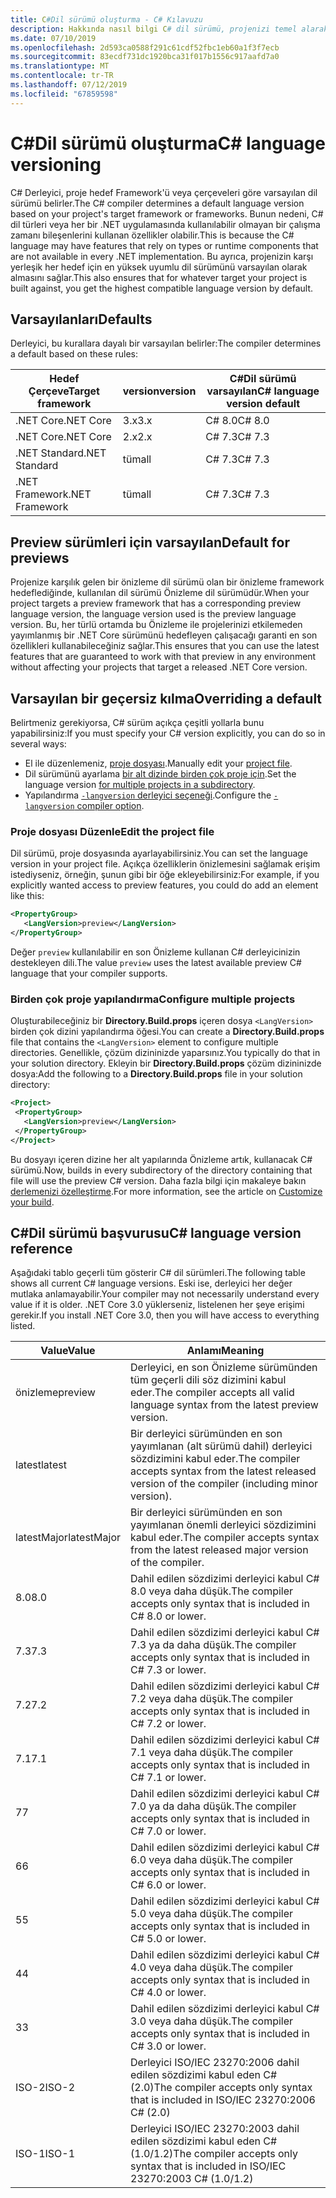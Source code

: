 ```yaml
---
title: C#Dil sürümü oluşturma - C# Kılavuzu
description: Hakkında nasıl bilgi C# dil sürümü, projenizi temel alarak belirlenir ve farklı değerler, el ile şekilde ayarlayabilirsiniz.
ms.date: 07/10/2019
ms.openlocfilehash: 2d593ca0588f291c61cdf52fbc1eb60a1f3f7ecb
ms.sourcegitcommit: 83ecdf731dc1920bca31f017b1556c917aafd7a0
ms.translationtype: MT
ms.contentlocale: tr-TR
ms.lasthandoff: 07/12/2019
ms.locfileid: "67859598"
---
```

# <a name="c-language-versioning"></a><span data-ttu-id="eb291-103">C#Dil sürümü oluşturma</span><span class="sxs-lookup"><span data-stu-id="eb291-103">C# language versioning</span></span>

<span data-ttu-id="eb291-104">C# Derleyici, proje hedef Framework'ü veya çerçeveleri göre varsayılan dil sürümü belirler.</span><span class="sxs-lookup"><span data-stu-id="eb291-104">The C# compiler determines a default language version based on your project's target framework or frameworks.</span></span> <span data-ttu-id="eb291-105">Bunun nedeni, C# dil türleri veya her bir .NET uygulamasında kullanılabilir olmayan bir çalışma zamanı bileşenlerini kullanan özellikler olabilir.</span><span class="sxs-lookup"><span data-stu-id="eb291-105">This is because the C# language may have features that rely on types or runtime components that are not available in every .NET implementation.</span></span> <span data-ttu-id="eb291-106">Bu ayrıca, projenizin karşı yerleşik her hedef için en yüksek uyumlu dil sürümünü varsayılan olarak almasını sağlar.</span><span class="sxs-lookup"><span data-stu-id="eb291-106">This also ensures that for whatever target your project is built against, you get the highest compatible language version by default.</span></span>

## <a name="defaults"></a><span data-ttu-id="eb291-107">Varsayılanları</span><span class="sxs-lookup"><span data-stu-id="eb291-107">Defaults</span></span>

<span data-ttu-id="eb291-108">Derleyici, bu kurallara dayalı bir varsayılan belirler:</span><span class="sxs-lookup"><span data-stu-id="eb291-108">The compiler determines a default based on these rules:</span></span>

|<span data-ttu-id="eb291-109">Hedef Çerçeve</span><span class="sxs-lookup"><span data-stu-id="eb291-109">Target framework</span></span>|<span data-ttu-id="eb291-110">version</span><span class="sxs-lookup"><span data-stu-id="eb291-110">version</span></span>|<span data-ttu-id="eb291-111">C#Dil sürümü varsayılan</span><span class="sxs-lookup"><span data-stu-id="eb291-111">C# language version default</span></span>|
|----------------|-------|---------------------------|
|<span data-ttu-id="eb291-112">.NET Core</span><span class="sxs-lookup"><span data-stu-id="eb291-112">.NET Core</span></span>|<span data-ttu-id="eb291-113">3.x</span><span class="sxs-lookup"><span data-stu-id="eb291-113">3.x</span></span>|<span data-ttu-id="eb291-114">C# 8.0</span><span class="sxs-lookup"><span data-stu-id="eb291-114">C# 8.0</span></span>|
|<span data-ttu-id="eb291-115">.NET Core</span><span class="sxs-lookup"><span data-stu-id="eb291-115">.NET Core</span></span>|<span data-ttu-id="eb291-116">2.x</span><span class="sxs-lookup"><span data-stu-id="eb291-116">2.x</span></span>|<span data-ttu-id="eb291-117">C# 7.3</span><span class="sxs-lookup"><span data-stu-id="eb291-117">C# 7.3</span></span>|
|<span data-ttu-id="eb291-118">.NET Standard</span><span class="sxs-lookup"><span data-stu-id="eb291-118">.NET Standard</span></span>|<span data-ttu-id="eb291-119">tüm</span><span class="sxs-lookup"><span data-stu-id="eb291-119">all</span></span>|<span data-ttu-id="eb291-120">C# 7.3</span><span class="sxs-lookup"><span data-stu-id="eb291-120">C# 7.3</span></span>|
|<span data-ttu-id="eb291-121">.NET Framework</span><span class="sxs-lookup"><span data-stu-id="eb291-121">.NET Framework</span></span>|<span data-ttu-id="eb291-122">tüm</span><span class="sxs-lookup"><span data-stu-id="eb291-122">all</span></span>|<span data-ttu-id="eb291-123">C# 7.3</span><span class="sxs-lookup"><span data-stu-id="eb291-123">C# 7.3</span></span>|

## <a name="default-for-previews"></a><span data-ttu-id="eb291-124">Preview sürümleri için varsayılan</span><span class="sxs-lookup"><span data-stu-id="eb291-124">Default for previews</span></span>

<span data-ttu-id="eb291-125">Projenize karşılık gelen bir önizleme dil sürümü olan bir önizleme framework hedeflediğinde, kullanılan dil sürümü Önizleme dil sürümüdür.</span><span class="sxs-lookup"><span data-stu-id="eb291-125">When your project targets a preview framework that has a corresponding preview language version, the language version used is the preview language version.</span></span> <span data-ttu-id="eb291-126">Bu, her türlü ortamda bu Önizleme ile projelerinizi etkilemeden yayımlanmış bir .NET Core sürümünü hedefleyen çalışacağı garanti en son özellikleri kullanabileceğiniz sağlar.</span><span class="sxs-lookup"><span data-stu-id="eb291-126">This ensures that you can use the latest features that are guaranteed to work with that preview in any environment without affecting your projects that target a released .NET Core version.</span></span>

## <a name="overriding-a-default"></a><span data-ttu-id="eb291-127">Varsayılan bir geçersiz kılma</span><span class="sxs-lookup"><span data-stu-id="eb291-127">Overriding a default</span></span>

<span data-ttu-id="eb291-128">Belirtmeniz gerekiyorsa, C# sürüm açıkça çeşitli yollarla bunu yapabilirsiniz:</span><span class="sxs-lookup"><span data-stu-id="eb291-128">If you must specify your C# version explicitly, you can do so in several ways:</span></span>

- <span data-ttu-id="eb291-129">El ile düzenlemeniz, [proje dosyası](#edit-the-project-file).</span><span class="sxs-lookup"><span data-stu-id="eb291-129">Manually edit your [project file](#edit-the-project-file).</span></span>
- <span data-ttu-id="eb291-130">Dil sürümünü ayarlama [bir alt dizinde birden çok proje için](#configure-multiple-projects).</span><span class="sxs-lookup"><span data-stu-id="eb291-130">Set the language version [for multiple projects in a subdirectory](#configure-multiple-projects).</span></span>
- <span data-ttu-id="eb291-131">Yapılandırma [ `-langversion` derleyici seçeneği](#set-the-langversion-compiler-option).</span><span class="sxs-lookup"><span data-stu-id="eb291-131">Configure the [`-langversion` compiler option](#set-the-langversion-compiler-option).</span></span>

### <a name="edit-the-project-file"></a><span data-ttu-id="eb291-132">Proje dosyası Düzenle</span><span class="sxs-lookup"><span data-stu-id="eb291-132">Edit the project file</span></span>

<span data-ttu-id="eb291-133">Dil sürümü, proje dosyasında ayarlayabilirsiniz.</span><span class="sxs-lookup"><span data-stu-id="eb291-133">You can set the language version in your project file.</span></span> <span data-ttu-id="eb291-134">Açıkça özelliklerin önizlemesini sağlamak erişim istediyseniz, örneğin, şunun gibi bir öğe ekleyebilirsiniz:</span><span class="sxs-lookup"><span data-stu-id="eb291-134">For example, if you explicitly wanted access to preview features, you could do add an element like this:</span></span>

```xml
<PropertyGroup>
   <LangVersion>preview</LangVersion>
</PropertyGroup>
```

<span data-ttu-id="eb291-135">Değer `preview` kullanılabilir en son Önizleme kullanan C# derleyicinizin destekleyen dili.</span><span class="sxs-lookup"><span data-stu-id="eb291-135">The value `preview` uses the latest available preview C# language that your compiler supports.</span></span>

### <a name="configure-multiple-projects"></a><span data-ttu-id="eb291-136">Birden çok proje yapılandırma</span><span class="sxs-lookup"><span data-stu-id="eb291-136">Configure multiple projects</span></span>

<span data-ttu-id="eb291-137">Oluşturabileceğiniz bir **Directory.Build.props** içeren dosya `<LangVersion>` birden çok dizini yapılandırma öğesi.</span><span class="sxs-lookup"><span data-stu-id="eb291-137">You can create a **Directory.Build.props** file that contains the `<LangVersion>` element to configure multiple directories.</span></span> <span data-ttu-id="eb291-138">Genellikle, çözüm dizininizde yaparsınız.</span><span class="sxs-lookup"><span data-stu-id="eb291-138">You typically do that in your solution directory.</span></span> <span data-ttu-id="eb291-139">Ekleyin bir **Directory.Build.props** çözüm dizininizde dosya:</span><span class="sxs-lookup"><span data-stu-id="eb291-139">Add the following to a **Directory.Build.props** file in your solution directory:</span></span>

```xml
<Project>
 <PropertyGroup>
   <LangVersion>preview</LangVersion>
 </PropertyGroup>
</Project>
```

<span data-ttu-id="eb291-140">Bu dosyayı içeren dizine her alt yapılarında Önizleme artık, kullanacak C# sürümü.</span><span class="sxs-lookup"><span data-stu-id="eb291-140">Now, builds in every subdirectory of the directory containing that file will use the preview C# version.</span></span> <span data-ttu-id="eb291-141">Daha fazla bilgi için makaleye bakın [derlemenizi özelleştirme](/visualstudio/msbuild/customize-your-build).</span><span class="sxs-lookup"><span data-stu-id="eb291-141">For more information, see the article on [Customize your build](/visualstudio/msbuild/customize-your-build).</span></span>

## <a name="c-language-version-reference"></a><span data-ttu-id="eb291-142">C#Dil sürümü başvurusu</span><span class="sxs-lookup"><span data-stu-id="eb291-142">C# language version reference</span></span>

<span data-ttu-id="eb291-143">Aşağıdaki tablo geçerli tüm gösterir C# dil sürümleri.</span><span class="sxs-lookup"><span data-stu-id="eb291-143">The following table shows all current C# language versions.</span></span> <span data-ttu-id="eb291-144">Eski ise, derleyici her değer mutlaka anlamayabilir.</span><span class="sxs-lookup"><span data-stu-id="eb291-144">Your compiler may not necessarily understand every value if it is older.</span></span> <span data-ttu-id="eb291-145">.NET Core 3.0 yüklerseniz, listelenen her şeye erişimi gerekir.</span><span class="sxs-lookup"><span data-stu-id="eb291-145">If you install .NET Core 3.0, then you will have access to everything listed.</span></span>

|<span data-ttu-id="eb291-146">Value</span><span class="sxs-lookup"><span data-stu-id="eb291-146">Value</span></span>|<span data-ttu-id="eb291-147">Anlamı</span><span class="sxs-lookup"><span data-stu-id="eb291-147">Meaning</span></span>|
|------------|-------------|
|<span data-ttu-id="eb291-148">önizleme</span><span class="sxs-lookup"><span data-stu-id="eb291-148">preview</span></span>|<span data-ttu-id="eb291-149">Derleyici, en son Önizleme sürümünden tüm geçerli dili söz dizimini kabul eder.</span><span class="sxs-lookup"><span data-stu-id="eb291-149">The compiler accepts all valid language syntax from the latest preview version.</span></span>|
|<span data-ttu-id="eb291-150">latest</span><span class="sxs-lookup"><span data-stu-id="eb291-150">latest</span></span>|<span data-ttu-id="eb291-151">Bir derleyici sürümünden en son yayımlanan (alt sürümü dahil) derleyici sözdizimini kabul eder.</span><span class="sxs-lookup"><span data-stu-id="eb291-151">The compiler accepts syntax from the latest released version of the compiler (including minor version).</span></span>|
|<span data-ttu-id="eb291-152">latestMajor</span><span class="sxs-lookup"><span data-stu-id="eb291-152">latestMajor</span></span>|<span data-ttu-id="eb291-153">Bir derleyici sürümünden en son yayımlanan önemli derleyici sözdizimini kabul eder.</span><span class="sxs-lookup"><span data-stu-id="eb291-153">The compiler accepts syntax from the latest released major version of the compiler.</span></span>|
|<span data-ttu-id="eb291-154">8.0</span><span class="sxs-lookup"><span data-stu-id="eb291-154">8.0</span></span>|<span data-ttu-id="eb291-155">Dahil edilen sözdizimi derleyici kabul C# 8.0 veya daha düşük.</span><span class="sxs-lookup"><span data-stu-id="eb291-155">The compiler accepts only syntax that is included in C# 8.0 or lower.</span></span>|
|<span data-ttu-id="eb291-156">7.3</span><span class="sxs-lookup"><span data-stu-id="eb291-156">7.3</span></span>|<span data-ttu-id="eb291-157">Dahil edilen sözdizimi derleyici kabul C# 7.3 ya da daha düşük.</span><span class="sxs-lookup"><span data-stu-id="eb291-157">The compiler accepts only syntax that is included in C# 7.3 or lower.</span></span>|
|<span data-ttu-id="eb291-158">7.2</span><span class="sxs-lookup"><span data-stu-id="eb291-158">7.2</span></span>|<span data-ttu-id="eb291-159">Dahil edilen sözdizimi derleyici kabul C# 7.2 veya daha düşük.</span><span class="sxs-lookup"><span data-stu-id="eb291-159">The compiler accepts only syntax that is included in C# 7.2 or lower.</span></span>|
|<span data-ttu-id="eb291-160">7.1</span><span class="sxs-lookup"><span data-stu-id="eb291-160">7.1</span></span>|<span data-ttu-id="eb291-161">Dahil edilen sözdizimi derleyici kabul C# 7.1 veya daha düşük.</span><span class="sxs-lookup"><span data-stu-id="eb291-161">The compiler accepts only syntax that is included in C# 7.1 or lower.</span></span>|
|<span data-ttu-id="eb291-162">7</span><span class="sxs-lookup"><span data-stu-id="eb291-162">7</span></span>|<span data-ttu-id="eb291-163">Dahil edilen sözdizimi derleyici kabul C# 7.0 ya da daha düşük.</span><span class="sxs-lookup"><span data-stu-id="eb291-163">The compiler accepts only syntax that is included in C# 7.0 or lower.</span></span>|
|<span data-ttu-id="eb291-164">6</span><span class="sxs-lookup"><span data-stu-id="eb291-164">6</span></span>|<span data-ttu-id="eb291-165">Dahil edilen sözdizimi derleyici kabul C# 6.0 veya daha düşük.</span><span class="sxs-lookup"><span data-stu-id="eb291-165">The compiler accepts only syntax that is included in C# 6.0 or lower.</span></span>|
|<span data-ttu-id="eb291-166">5</span><span class="sxs-lookup"><span data-stu-id="eb291-166">5</span></span>|<span data-ttu-id="eb291-167">Dahil edilen sözdizimi derleyici kabul C# 5.0 veya daha düşük.</span><span class="sxs-lookup"><span data-stu-id="eb291-167">The compiler accepts only syntax that is included in C# 5.0 or lower.</span></span>|
|<span data-ttu-id="eb291-168">4</span><span class="sxs-lookup"><span data-stu-id="eb291-168">4</span></span>|<span data-ttu-id="eb291-169">Dahil edilen sözdizimi derleyici kabul C# 4.0 veya daha düşük.</span><span class="sxs-lookup"><span data-stu-id="eb291-169">The compiler accepts only syntax that is included in C# 4.0 or lower.</span></span>|
|<span data-ttu-id="eb291-170">3</span><span class="sxs-lookup"><span data-stu-id="eb291-170">3</span></span>|<span data-ttu-id="eb291-171">Dahil edilen sözdizimi derleyici kabul C# 3.0 veya daha düşük.</span><span class="sxs-lookup"><span data-stu-id="eb291-171">The compiler accepts only syntax that is included in C# 3.0 or lower.</span></span>|
|<span data-ttu-id="eb291-172">ISO-2</span><span class="sxs-lookup"><span data-stu-id="eb291-172">ISO-2</span></span>|<span data-ttu-id="eb291-173">Derleyici ISO/IEC 23270:2006 dahil edilen sözdizimi kabul eden C# (2.0)</span><span class="sxs-lookup"><span data-stu-id="eb291-173">The compiler accepts only syntax that is included in ISO/IEC 23270:2006 C# (2.0)</span></span> |
|<span data-ttu-id="eb291-174">ISO-1</span><span class="sxs-lookup"><span data-stu-id="eb291-174">ISO-1</span></span>|<span data-ttu-id="eb291-175">Derleyici ISO/IEC 23270:2003 dahil edilen sözdizimi kabul eden C# (1.0/1.2)</span><span class="sxs-lookup"><span data-stu-id="eb291-175">The compiler accepts only syntax that is included in ISO/IEC 23270:2003 C# (1.0/1.2)</span></span> |
